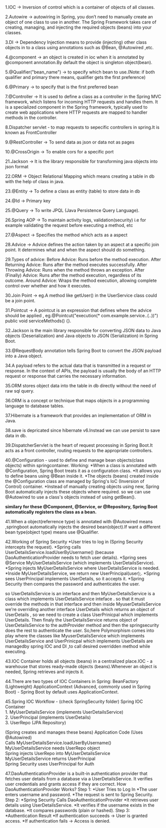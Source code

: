 1.IOC -> Inversion of control which is a container of objects of all classes.

2.Autowire -> autowiring in Spring, you don’t need to manually create an object of one class to use in another. The Spring Framework takes care of creating, managing, and injecting the required objects (beans) into your classes.

3.DI -> Dependency Injection means to provide (injecting) other class objects in to a class using annotations such as @Bean, @Autowired ,etc.

4.@component -> an object is created in ioc when it is annotated by @component annotation.By default the object is singleton object(bean).

5.@Qualifier("bean_name") -> to specify which bean to use.(Note: if both qualifier and primary there means, qualifier gets the first preference)

6.@Primary -> to specify that is the first preferred bean

7.@Controller -> It is used to define a class as a controller in the Spring MVC framework, which listens for incoming HTTP requests and handles them. It is a specialized component in the Spring framework, typically used to create web applications where HTTP requests are mapped to handler methods in the controller.

8.Dispatcher servlet - to map requests to sepecific controllers in spring.It is known as FrontController

9.@RestController -> To send data as json or data not as pages

10.@CrossOrigin -> To enable cors for a specific port

21.Jackson -> It is the library responsible for transforming java objects into json format

22.ORM -> Object Relational Mapping which means creating a table in db with the help of class in java.

23.@Entity -> To define a class as entity (table) to store data in db

24.@Id -> Primary key 

25.@Query -> To write JPQL (Java Persistence Query Language).

26.Spring AOP -> To maintain activity logs, validation(security) i.e for example validating the request before executing a method, etc

27.@Aspect -> Specifies the method which acts as a aspect

28.Advice -> Advice defines the action taken by an aspect at a specific join point. It determines what and when the aspect should do something.

29.Types of advice:
    Before Advice: Runs before the method execution.
    After Returning Advice: Runs after the method executes successfully.
    After Throwing Advice: Runs when the method throws an exception.
    After (Finally) Advice: Runs after the method execution, regardless of its outcome.
    Around Advice: Wraps the method execution, allowing complete control over whether and how it executes.

30.Join Point -> eg.A method like getUser() in the UserService class could be a join point.

31.Pointcut -> A pointcut is an expression that defines where the advice should be applied , eg.@Pointcut("execution(* com.example.service.*.*(..))")
public void serviceMethods() {}.

32.Jackson is the main library responsible for converting JSON data to Java objects (Deserialization) and Java objects to JSON (Serialization) in Spring Boot.

33.@RequestBody annotation tells Spring Boot to convert the JSON payload into a Java object.

34.A payload refers to the actual data that is transmitted in a request or response. In the context of APIs, the payload is usually the body of an HTTP request or response that carries the necessary information.

35.ORM stores object data into the table in db directly without the need of raw sql query.

36.ORM is a concept or technique that maps objects in a programming language to database tables.

37.Hibernate is a framework that provides an implementation of ORM in Java.

38.save is depricated since hibernate v6.Instead we can use persist to save data in db.

39.DispatcherServlet is the heart of request processing in Spring Boot.It acts as a front controller, routing requests to the appropriate controllers.

40.@Configuration - used to define and manage bean objects(class objects) within springcontainer.
Working:
    *When a class is annotated with @Configuration, Spring Boot treats it as a configuration class.
    *It allows you to define beans using @Bean inside it.
    *The objects (beans) created inside the @Configuration class are managed by Spring's IoC (Inversion of Control) container.
    *Instead of manually creating objects using new, Spring Boot automatically injects these objects where required.
    so we can use @Autowired to use a class's objects instead of using getBean().
    
**similary for these @Component, @Service, or @Repository, Spring Boot automatically registers the class as a bean.**

41.When a object(referrence type) is annotated with @Autowired means ,springboot automatically injects the desired bean(object).If want a different bean type(object type) means use @Qualifier.

42.Working of Spring Security 
    *User tries to log in (Spring Security intercepts the request).
    *Spring calls UserDetailsService.loadUserByUsername() (because DaoAuthenticationProvider needs to fetch user details).
    *Spring sees @Service MyUserDetailsService (which implements UserDetailsService).
    *Spring injects MyUserDetailsService where UserDetailsService is needed.
    *Inside MyUserDetailsService, we return new UserPrincipal(user);.
    *Spring sees UserPrincipal implements UserDetails, so it accepts it.
    *Spring Security then compares the password and authenticates the user.

so UserDetailsService is an interface and then MyUserDetailsService is a class which implements UserDetailsService inteface . so that it must override the methods in that interface and then inside MyuserDetailsService we're overriding another interface UserDetails which returns an object of UserDetails , so we need to create a class UserPrinicpal which implements UserDetails.
Then finaly the UserDetailsService returns object of UserDetailsService to the authProvider method and then the springsecurity does the rest to authenticate the user.
So,here Polymorphism comes into play where the classes like MyuserDetailsService which implements UserDetailsService and UserPrinicpal which implements UserDetails are managedby spring IOC and DI ,to call desired overridden method while executing.

43.IOC Container holds all objects (beans) in a centralized place.IOC -  a warehouse that stores ready-made objects (beans).Whenever an object is needed, Spring retrieves and injects it.

44.There are two types of IOC Containers in Spring:
    BeanFactory (Lightweight)
    ApplicationContext (Advanced, commonly used in Spring Boot) - Spring Boot by default uses ApplicationContext.
    
45.Spring IOC Workflow  - (check SpringSecurity folder)
Spring IOC Container                       
    1. MyUserDetailsService (implements UserDetailsService)  
    2. UserPrincipal (implements UserDetails)                
    3. UserRepo (JPA Repository)        

(Spring creates and manages these beans)
Application Code (Uses @Autowired)            
    Calls MyUserDetailsService.loadUserByUsername()    
    MyUserDetailsService needs UserRepo object         
    Spring injects UserRepo into MyUserDetailsService  
    MyUserDetailsService returns UserPrincipal         
    Spring Security uses UserPrincipal for Auth        

47.DaoAuthenticationProvider is a built-in authentication provider that fetches user details from a database via a UserDetailsService. It verifies user credentials and grants access if they are correct.
    How DaoAuthenticationProvider Works?
    Step 1: *User Tries to Log In
            *The user enters username and password.
            *The request is sent to Spring Security.
    Step 2: *Spring Security Calls DaoAuthenticationProvider
            *It retrieves user details using UserDetailsService.
            *It verifies if the username exists in the database.
            *It compares passwords (plain or hashed).
    Step 3: *Authentication Result
            *If authentication succeeds → User is granted access.
            *If authentication fails → Access is denied.


